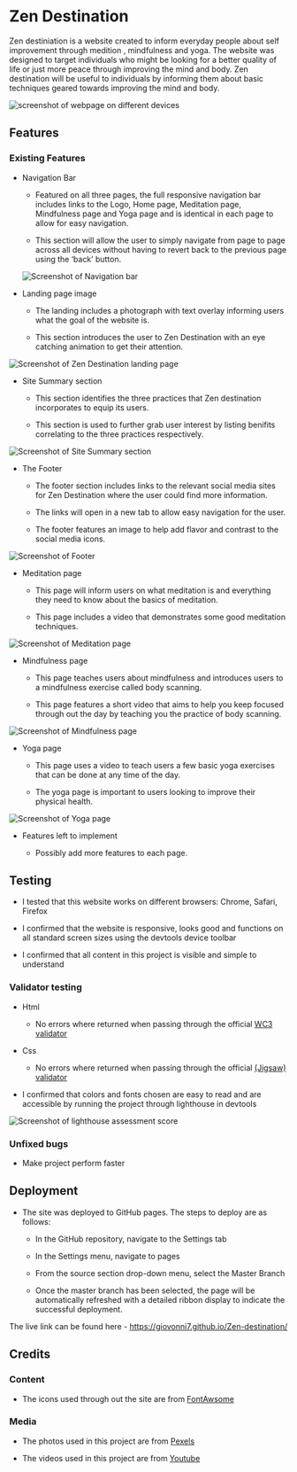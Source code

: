 # Zen Destination

Zen destiniation is a website created to inform everyday people about self improvement through medition , mindfulness and yoga. The website was designed to target individuals who might be looking for a better quality of life or just more peace through improving the mind and body. Zen destination will be useful to individuals by informing them about basic techniques geared towards improving the mind and body.

![screenshot of webpage on different devices](../Zen-destination/assets/images/zen1.jpg)

## Features

### Existing Features

* Navigation Bar

  * Featured on all three pages, the full responsive navigation bar includes links to the Logo, Home page, Meditation page, Mindfulness page and Yoga page and  is identical in each page to allow for easy navigation.

  * This section will allow the user to simply navigate from page to page across all devices without having to revert back to the previous page using the ‘back’ button.

  ![Screenshot of Navigation bar](../Zen-destination/assets/images/nav-bar.jpg)

* Landing page image
  
  * The landing includes a photograph with text overlay informing users what the goal of the website is.

  * This section introduces the user to Zen Destination with an eye catching animation to get their attention.

![Screenshot of Zen Destination landing page](../Zen-destination/assets/images/ocean2.jpg)
  
* Site Summary section

  * This section identifies the three practices that Zen destination incorporates to equip its users.
  
  * This section is used to further grab user interest by listing benifits correlating to the three practices respectively.

![Screenshot of Site Summary section](../Zen-destination/assets/images/Zenfacts.jpg)
  
* The Footer

  * The footer section includes links to the relevant social media sites for Zen Destination where the user could find more information.
  
  * The links will open in a new tab to allow easy navigation for the user.
  
  * The footer features an image to help add flavor and contrast to the social media icons.
  
![Screenshot of Footer](../Zen-destination/assets/images/Grasslinks.jpg)

* Meditation page
  
  * This page will inform users on what meditation is and everything they need to know about the basics of meditation.
  
  * This page includes a video that demonstrates some good meditation techniques.

![Screenshot of Meditation page](../Zen-destination/assets/images/meditate-sc.jpg)

* Mindfulness page

  * This page teaches users about mindfulness and introduces users to a mindfulness exercise called body scanning.
  
  * This page features a short video that aims to help you keep focused through out the day by teaching you the practice of body scanning.

![Screenshot of Mindfulness page](../Zen-destination/assets/images/mindful-sc.jpg)

* Yoga page

  * This page uses a video to teach users a few basic yoga exercises that can be done at any time of the day.
  
  * The yoga page is important to users looking to improve their physical health.

![Screenshot of Yoga page](../Zen-destination/assets/images/yoga-sc.jpg)

* Features left to implement

  * Possibly add more features to each page.

## Testing

* I tested that this website works on different browsers: Chrome, Safari, Firefox

* I confirmed that the website is responsive, looks good and functions on all standard screen sizes using the devtools device toolbar  

* I confirmed that all content in this project is visible and simple to understand

### Validator testing

* Html
  
  * No errors where returned when passing through the official [WC3 validator](https://validator.w3.org/nu/?doc=https%3A%2F%2Fgiovonni7.github.io%2FZen-destination%2Findex.html)

* Css
  
  * No errors where returned when passing through the official [(Jigsaw) validator](http://jigsaw.w3.org/css-validator/validator?lang=en&profile=css3svg&uri=https%3A%2F%2Fgiovonni7.github.io%2FZen-destination%2Findex.html&usermedium=all&vextwarning=&warning=1)

* I confirmed that colors and fonts chosen are easy to read and are accessible by running the project through lighthouse in devtools
  
![Screenshot of lighthouse assessment score](../Zen-destination/assets/images/score.jpg)  

### Unfixed bugs

* Make project perform faster

## Deployment

* The site was deployed to GitHub pages. The steps to deploy are as follows:
  
  * In the GitHub repository, navigate to the Settings tab

  * In the Settings menu, navigate to pages  

  * From the source section drop-down menu, select the Master Branch

  * Once the master branch has been selected, the page will be automatically refreshed with a detailed ribbon display to indicate the successful deployment.

The live link can be found here - <https://giovonni7.github.io/Zen-destination/>

## Credits

### Content

* The icons used through out the site are from [FontAwsome](https://fontawesome.com/)

### Media

* The photos used in this project are from [Pexels](https://www.pexels.com/)

* The videos used in this project are from [Youtube](https://www.youtube.com/)
